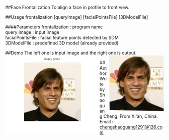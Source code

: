 ##Face Frontalization
To align a face in profile to front view.

##Usage
frontalization [queryImage] [facialPointsFile] [3DModelFile]

####Parameters
frontalization : program name   
query image : input image    
facialPointsFile : facial feature points detected by SDM   
3DModelFile : predefined 3D model (already provided)    

##Demo
The left one is input image and the right one is output.
<img src="pro/image.png" width="300" height="250" align="left">
<img src="pro/frontal.png" width="180" height="180" align="right">






##Author
Write by Shaoguang Cheng. 
From Xi'an, China.
Email : chengshaoguang1291@126.com

